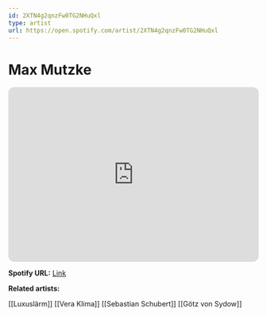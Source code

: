 ```yaml
---
id: 2XTN4g2qnzFw0TG2NHuQxl
type: artist
url: https://open.spotify.com/artist/2XTN4g2qnzFw0TG2NHuQxl
---
```

# Max Mutzke

<iframe style="border-radius:12px" src="https://open.spotify.com/embed/artist/2XTN4g2qnzFw0TG2NHuQxl" width="100%" height="352" frameBorder="0" allowfullscreen="" allow="autoplay; clipboard-write; encrypted-media; fullscreen; picture-in-picture" loading="lazy"></iframe>

**Spotify URL:** [Link](https://open.spotify.com/artist/2XTN4g2qnzFw0TG2NHuQxl)

**Related artists:**

[[Luxuslärm]]
[[Vera Klima]]
[[Sebastian Schubert]]
[[Götz von Sydow]]
